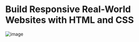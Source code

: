 # Build Responsive Real-World Websites with HTML and CSS
![image](https://user-images.githubusercontent.com/103274587/186225314-9ebde2bc-4430-4ecd-a051-049a0c1cfc71.png)
